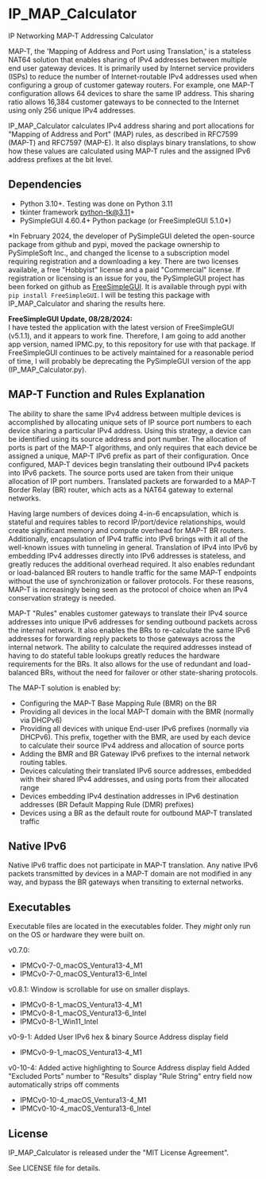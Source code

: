 # IP_MAP_Calculator

IP Networking MAP-T Addressing Calculator

MAP-T, the 'Mapping of Address and Port using Translation,' is a stateless NAT64 solution that enables sharing of IPv4 addresses between multiple end user gateway devices. It is primarily used by Internet service providers (ISPs) to reduce the number of Internet-routable IPv4 addresses used when configuring a group of customer gateway routers. For example, one MAP-T configuration allows 64 devices to share the same IP address. This sharing ratio allows 16,384 customer gateways to be connected to the Internet using only 256 unique IPv4 addresses.

IP_MAP_Calculator calculates IPv4 address sharing and port allocations for "Mapping of Address and Port" (MAP) rules, as described in RFC7599 (MAP-T) and RFC7597 (MAP-E). It also displays binary translations, to show how these values are calculated using MAP-T rules and the assigned IPv6 address prefixes at the bit level.

## Dependencies

* Python 3.10+. Testing was done on Python 3.11
* tkinter framework python-tk@3.11+
* PySimpleGUI 4.60.4+ Python package (or FreeSimpleGUI 5.1.0*)

*In February 2024, the developer of PySimpleGUI deleted the open-source package from github and pypi, moved the package ownership to PySimpleSoft Inc., and changed the license to a subscription model requiring registration and a downloading a key. There are two licenses available, a free "Hobbyist" license and a paid "Commercial" license. If registration or licensing is an issue for you, the PySimpleGUI project has been forked on github as [FreeSimpleGUI](https://github.com/spyoungtech/FreeSimpleGui/). It is available through pypi with ```pip install FreeSimpleGUI```. I will be testing this package with IP_MAP_Calculator and sharing the results here.

**FreeSimpleGUI Update, 08/28/2024:**\
I have tested the application with the latest version of FreeSimpleGUI (v5.1.1), and it appears to work fine. Therefore, I am going to add another app version, named IPMC.py, to this repository for use with that package. If FreeSimpleGUI continues to be actively maintained for a reasonable period of time, I will probably be deprecating the PySimpleGUI version of the app (IP_MAP_Calculator.py).

## MAP-T Function and Rules Explanation

The ability to share the same IPv4 address between multiple devices is accomplished by allocating unique sets of IP source port numbers to each device sharing a particular IPv4 address. Using this strategy, a device can be identified using its source address and port number. The allocation of ports is part of the MAP-T algorithms, and only requires that each device be assigned a unique, MAP-T IPv6 prefix as part of their configuration. Once configured, MAP-T devices begin translating their outbound IPv4 packets into IPv6 packets. The source ports used are taken from their unique allocation of IP port numbers. Translated packets are forwarded to a MAP-T Border Relay (BR) router, which acts as a NAT64 gateway to external networks.

Having large numbers of devices doing 4-in-6 encapsulation, which is stateful and requires tables to record IP/port/device relationships, would create significant memory and compute overhead for MAP-T BR routers. Additionally, encapsulation of IPv4 traffic into IPv6 brings with it all of the well-known issues with tunneling in general. Translation of IPv4 into IPv6 by embedding IPv4 addresses directly into IPv6 addresses is stateless, and greatly reduces the additional overhead required. It also enables redundant or load-balanced BR routers to handle traffic for the same MAP-T endpoints without the use of synchronization or failover protocols. For these reasons, MAP-T is increasingly being seen as the protocol of choice when an IPv4 conservation strategy is needed.

MAP-T "Rules" enables customer gateways to translate their IPv4 source addresses into unique IPv6 addresses for sending outbound packets across the internal network. It also enables the BRs to re-calculate the same IPv6 addresses for forwarding reply packets to those gateways across the internal network. The ability to calculate the required addresses instead of having to do stateful table lookups greatly reduces the hardware requirements for the BRs. It also allows for the use of redundant and load-balanced BRs, without the need for failover or other state-sharing protocols.

The MAP-T solution is enabled by:
* Configuring the MAP-T Base Mapping Rule (BMR) on the BR
* Providing all devices in the local MAP-T domain with the BMR (normally via DHCPv6)
* Providing all devices with unique End-user IPv6 prefixes (normally via DHCPv6). This prefix, together with the BMR, are used by each device to calculate their source IPv4 address and allocation of source ports
* Adding the BMR and BR Gateway IPv6 prefixes to the internal network routing tables.
* Devices calculating their translated IPv6 source addresses, embedded with their shared IPv4 addresses, and using ports from their allocated range
* Devices embedding IPv4 destination addresses in IPv6 destination addresses (BR Default Mapping Rule (DMR) prefixes)
* Devices using a BR as the default route for outbound MAP-T translated traffic

## Native IPv6

Native IPv6 traffic does not participate in MAP-T translation. Any native IPv6 packets transmitted by devices in a MAP-T domain are not modified in any way, and bypass the BR gateways when transiting to external networks.

## Executables

Executable files are located in the executables folder.
They _might_ only run on the OS or hardware they were built on.

v0.7.0:
* IPMCv0-7-0_macOS_Ventura13-4_M1
* IPMCv0-7-0_macOS_Ventura13-6_Intel

v0.8.1:
Window is scrollable for use on smaller displays.
* IPMCv0-8-1_macOS_Ventura13-4_M1
* IPMCv0-8-1_macOS_Ventura13-6_Intel
* IPMCv0-8-1_Win11_Intel

v0-9-1:
Added User IPv6 hex & binary Source Address display field
* IPMCv0-9-1_macOS_Ventura13-4_M1

v0-10-4:
Added active highlighting to Source Address display field
Added "Excluded Ports" number to "Results" display
"Rule String" entry field now automatically strips off comments
* IPMCv0-10-4_macOS_Ventura13-4_M1
* IPMCv0-10-4_macOS_Ventura13-6_Intel

## License

IP_MAP_Calculator is released under the "MIT License Agreement".

See LICENSE file for details.
